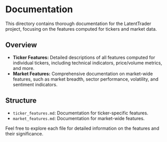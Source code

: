 # Documentation

This directory contains thorough documentation for the LatentTrader project, focusing on the features computed for tickers and market data.

## Overview

- **Ticker Features:** Detailed descriptions of all features computed for individual tickers, including technical indicators, price/volume metrics, and more.
- **Market Features:** Comprehensive documentation on market-wide features, such as market breadth, sector performance, volatility, and sentiment indicators.

## Structure

- `ticker_features.md`: Documentation for ticker-specific features.
- `market_features.md`: Documentation for market-wide features.

Feel free to explore each file for detailed information on the features and their significance. 